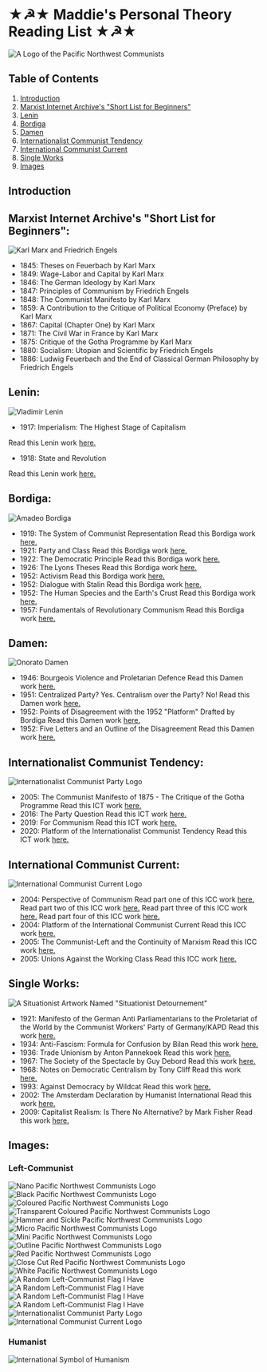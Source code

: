 # ★☭★ Maddie's Personal Theory Reading List ★☭★
![A Logo of the Pacific Northwest Communists](left-communist.png)

## Table of Contents

1. [Introduction](#introduction)
2. [Marxist Internet Archive's "Short List for Beginners"](#marxist-internet-archives-short-list-for-beginners)
3. [Lenin](#lenin)
4. [Bordiga](#bordiga)
5. [Damen](#damen)
6. [Internationalist Communist Tendency](#internationalist-communist-tendency)
7. [International Communist Current](#international-communist-current)
8. [Single Works](#single-works)
9. [Images](#images)

## Introduction

## Marxist Internet Archive's "Short List for Beginners":
![Karl Marx and Friedrich Engels](mengels.png)

* 1845: Theses on Feuerbach by Karl Marx
* 1849: Wage-Labor and Capital by Karl Marx
* 1846: The German Ideology by Karl Marx
* 1847: Principles of Communism by Friedrich Engels
* 1848: The Communist Manifesto by Karl Marx
* 1859: A Contribution to the Critique of Political Economy (Preface) by Karl Marx
* 1867: Capital (Chapter One) by Karl Marx
* 1871: The Civil War in France by Karl Marx
* 1875: Critique of the Gotha Programme by Karl Marx
* 1880: Socialism: Utopian and Scientific by Friedrich Engels
* 1886: Ludwig Feuerbach and the End of Classical German Philosophy by Friedrich Engels

## Lenin:
![Vladimir Lenin](image.png)

* 1917: Imperialism: The Highest Stage of Capitalism

Read this Lenin work [here.](./imperialism.pdf)
* 1918: State and Revolution

Read this Lenin work [here.](./state-and-revolution.pdf)

## Bordiga:
![Amadeo Bordiga](AmadeoBordiga.png)

* 1919: The System of Communist Representation
Read this Bordiga work [here.](./system-of-communist-representation.pdf)
* 1921: Party and Class
Read this Bordiga work [here.](./party-and-class.pdf)
* 1922: The Democratic Principle
Read this Bordiga work [here.](./democratic-principle.pdf)
* 1926: The Lyons Theses
Read this Bordiga work [here.](./lyons-theses.pdf)
* 1952: Activism
Read this Bordiga work [here.](./activism.pdf)
* 1952: Dialogue with Stalin
Read this Bordiga work [here.](./dialogue-with-stalin.pdf)
* 1952: The Human Species and the Earth's Crust
Read this Bordiga work [here.](./human-species-and-the-earths-crust.pdf)
* 1957: Fundamentals of Revolutionary Communism
Read this Bordiga work [here.](./fundamentals-of-revolutionary-communism.pdf)

## Damen:
![Onorato Damen](OnoratoDamen.jpg)

* 1946: Bourgeois Violence and Proletarian Defence
Read this Damen work [here.](./bourgeois-violence.pdf)
* 1951: Centralized Party? Yes. Centralism over the Party? No!
Read this Damen work [here.](./centralized-party.pdf)
* 1952: Points of Disagreement with the 1952 "Platform" Drafted by Bordiga
Read this Damen work [here.](./points-of-disagreement.pdf)
* 1952: Five Letters and an Outline of the Disagreement
Read this Damen work [here.](./five-letters-and-an-outline-of-disagreement.pdf)

## Internationalist Communist Tendency:
![Internationalist Communist Party Logo](BattagliaComunistaLogo.png)

* 2005: The Communist Manifesto of 1875 - The Critique of the Gotha Programme
Read this ICT work [here.](./communist-manifesto-of-1875-gothakritik.pdf)
* 2016: The Party Question
Read this ICT work [here.](./party-question.pdf)
* 2019: For Communism
Read this ICT work [here.](./for-communism.pdf)
* 2020: Platform of the Internationalist Communist Tendency
Read this ICT work [here.](./ict-platform.pdf)

## International Communist Current:
![International Communist Current Logo](ICCLogo.png)

* 2004: Perspective of Communism
Read part one of this ICC work [here.](./perspective-of-communism-1.pdf)
Read part two of this ICC work [here.](./perspective-of-communism-2.pdf)
Read part three of this ICC work [here.](./perspective-of-communism-3.pdf)
Read part four of this ICC work [here.](./perspective-of-communism-4.pdf)
* 2004: Platform of the International Communist Current
Read this ICC work [here.](./icc-platform.pdf)
* 2005: The Communist-Left and the Continuity of Marxism
Read this ICC work [here.](./communist-left-and-continuity-of-marxism.pdf)
* 2005: Unions Against the Working Class
Read this ICC work [here.](./unions-against-the-working-class.pdf)

## Single Works:
![A Situationist Artwork Named "Situationist Detournement"](SituationistDetournement.png)

* 1921: Manifesto of the German Anti Parliamentarians to the Proletariat of the World by the Communist Workers' Party of Germany/KAPD
Read this work [here.](./kapd-manifesto.pdf)
* 1934: Anti-Fascism: Formula for Confusion by Bilan
Read this work [here.](./anti-fascism-formula-for-confusion.pdf)
* 1936: Trade Unionism by Anton Pannekoek
Read this work [here.](./trade-unionism.pdf)
* 1967: The Society of the Spectacle by Guy Debord
Read this work [here.](./society-of-the-spectacle.pdf)
* 1968: Notes on Democratic Centralism by Tony Cliff
Read this work [here.](./notes_on_democratic_centralism.pdf)
* 1993: Against Democracy by Wildcat
Read this work [here.](./against-democracy.pdf)
* 2002: The Amsterdam Declaration by Humanist International
Read this work [here.](./amsterdam-declaration.pdf)
* 2009: Capitalist Realism: Is There No Alternative? by Mark Fisher
Read this work [here.](./capitalist-realism.pdf)

## Images:

### Left-Communist

![Nano Pacific Northwest Communists Logo](left-communist.png)
![Black Pacific Northwest Communists Logo](black.svg)
![Coloured Pacific Northwest Communists Logo](color.svg)
![Transparent Coloured Pacific Northwest Communists Logo](color-transparency.svg)
![Hammer and Sickle Pacific Northwest Communists Logo](hammersickle.svg)
![Micro Pacific Northwest Communists Logo](micro.svg)
![Mini Pacific Northwest Communists Logo](mini.svg)
![Outline Pacific Northwest Communists Logo](outline.svg)
![Red Pacific Northwest Communists Logo](red.svg)
![Close Cut Red Pacific Northwest Communists Logo](redclosecut.svg)
![White Pacific Northwest Communists Logo](white.svg)
![A Random Left-Communist Flag I Have](left-communist2.png)
![A Random Left-Communist Flag I Have](left-communist3.png)
![A Random Left-Communist Flag I Have](left-communist4.png)
![A Random Left-Communist Flag I Have](left-communist5.png)
![Internationalist Communist Party Logo](BattagliaComunistaLogo.png)
![International Communist Current Logo](ICCLogo.png)

### Humanist

![International Symbol of Humanism](humanist.png)
